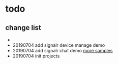 # todo

## change list

- 
- 20190704 add signalr device manage demo
- 20190704 add signalr chat demo [more samples](https://github.com/aspnet/SignalR-samples)
- 20190704 init projects
